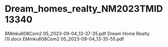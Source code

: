 # Dream_homes_realty_NM2023TMID13340
BMmku608Com2 05_2023-09-04_13-37-35.pdf
Dream Home Realty (1).docx
EMmku608Com2 05_2023-09-04_13-35-55.pdf




